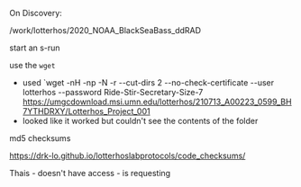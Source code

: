 

On Discovery:

/work/lotterhos/2020_NOAA_BlackSeaBass_ddRAD

start an s-run

use the  `wget`

- used `wget -nH -np -N -r --cut-dirs 2 --no-check-certificate --user lotterhos --password Ride-Stir-Secretary-Size-7 https://umgcdownload.msi.umn.edu/lotterhos/210713_A00223_0599_BH7YTHDRXY/Lotterhos_Project_001
- looked like it worked but couldn't see the contents of the folder 

md5 checksums

https://drk-lo.github.io/lotterhoslabprotocols/code_checksums/

Thais - doesn't have access -  is requesting

